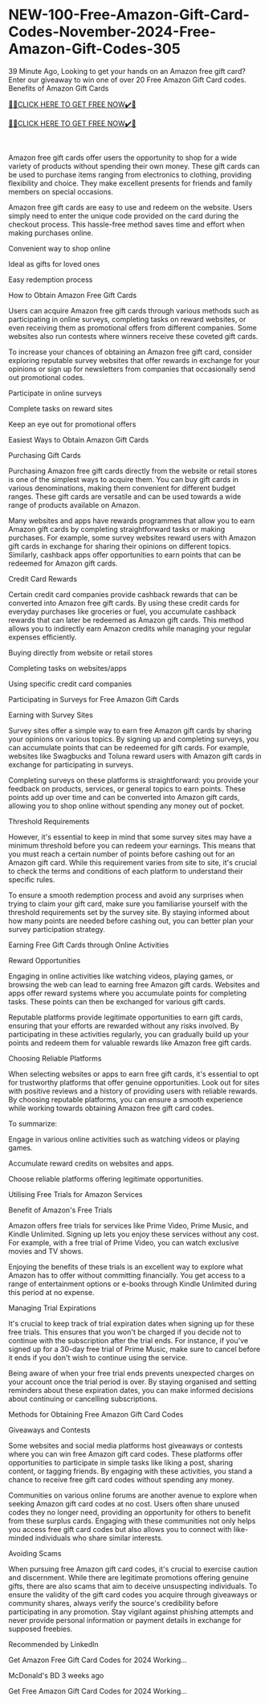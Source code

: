 # NEW-100-Free-Amazon-Gift-Card-Codes-November-2024-Free-Amazon-Gift-Codes-305
39 Minute Ago, Looking to get your hands on an Amazon free gift card? Enter our giveaway to win one of over 20 Free Amazon Gift Card codes. Benefits of Amazon Gift Cards

[🎁🎁CLICK HERE TO GET FREE NOW✔️🎁](https://www.footlogix.com/Footlogix/media/Before-and-After/allgiftrafisarkar.html)

[🎁🎁CLICK HERE TO GET FREE NOW✔️🎁](https://www.footlogix.com/Footlogix/media/Before-and-After/allgiftrafisarkar.html)

​

Amazon free gift cards offer users the opportunity to shop for a wide variety of products without spending their own money. These gift cards can be used to purchase items ranging from electronics to clothing, providing flexibility and choice. They make excellent presents for friends and family members on special occasions.

Amazon free gift cards are easy to use and redeem on the website. Users simply need to enter the unique code provided on the card during the checkout process. This hassle-free method saves time and effort when making purchases online.

Convenient way to shop online

Ideal as gifts for loved ones

Easy redemption process

How to Obtain Amazon Free Gift Cards

Users can acquire Amazon free gift cards through various methods such as participating in online surveys, completing tasks on reward websites, or even receiving them as promotional offers from different companies. Some websites also run contests where winners receive these coveted gift cards.

To increase your chances of obtaining an Amazon free gift card, consider exploring reputable survey websites that offer rewards in exchange for your opinions or sign up for newsletters from companies that occasionally send out promotional codes.

Participate in online surveys

Complete tasks on reward sites

Keep an eye out for promotional offers

Easiest Ways to Obtain Amazon Gift Cards

Purchasing Gift Cards

Purchasing Amazon free gift cards directly from the website or retail stores is one of the simplest ways to acquire them. You can buy gift cards in various denominations, making them convenient for different budget ranges. These gift cards are versatile and can be used towards a wide range of products available on Amazon.

Many websites and apps have rewards programmes that allow you to earn Amazon gift cards by completing straightforward tasks or making purchases. For example, some survey websites reward users with Amazon gift cards in exchange for sharing their opinions on different topics. Similarly, cashback apps offer opportunities to earn points that can be redeemed for Amazon gift cards.

Credit Card Rewards

Certain credit card companies provide cashback rewards that can be converted into Amazon free gift cards. By using these credit cards for everyday purchases like groceries or fuel, you accumulate cashback rewards that can later be redeemed as Amazon gift cards. This method allows you to indirectly earn Amazon credits while managing your regular expenses efficiently.

Buying directly from website or retail stores

Completing tasks on websites/apps

Using specific credit card companies

Participating in Surveys for Free Amazon Gift Cards

Earning with Survey Sites

Survey sites offer a simple way to earn free Amazon gift cards by sharing your opinions on various topics. By signing up and completing surveys, you can accumulate points that can be redeemed for gift cards. For example, websites like Swagbucks and Toluna reward users with Amazon gift cards in exchange for participating in surveys.

Completing surveys on these platforms is straightforward: you provide your feedback on products, services, or general topics to earn points. These points add up over time and can be converted into Amazon gift cards, allowing you to shop online without spending any money out of pocket.

Threshold Requirements

However, it's essential to keep in mind that some survey sites may have a minimum threshold before you can redeem your earnings. This means that you must reach a certain number of points before cashing out for an Amazon gift card. While this requirement varies from site to site, it's crucial to check the terms and conditions of each platform to understand their specific rules.

To ensure a smooth redemption process and avoid any surprises when trying to claim your gift card, make sure you familiarise yourself with the threshold requirements set by the survey site. By staying informed about how many points are needed before cashing out, you can better plan your survey participation strategy.

Earning Free Gift Cards through Online Activities

Reward Opportunities

Engaging in online activities like watching videos, playing games, or browsing the web can lead to earning free Amazon gift cards. Websites and apps offer reward systems where you accumulate points for completing tasks. These points can then be exchanged for various gift cards.

Reputable platforms provide legitimate opportunities to earn gift cards, ensuring that your efforts are rewarded without any risks involved. By participating in these activities regularly, you can gradually build up your points and redeem them for valuable rewards like Amazon free gift cards.

Choosing Reliable Platforms

When selecting websites or apps to earn free gift cards, it's essential to opt for trustworthy platforms that offer genuine opportunities. Look out for sites with positive reviews and a history of providing users with reliable rewards. By choosing reputable platforms, you can ensure a smooth experience while working towards obtaining Amazon free gift card codes.

To summarize:

Engage in various online activities such as watching videos or playing games.

Accumulate reward credits on websites and apps.

Choose reliable platforms offering legitimate opportunities.

Utilising Free Trials for Amazon Services

Benefit of Amazon's Free Trials

Amazon offers free trials for services like Prime Video, Prime Music, and Kindle Unlimited. Signing up lets you enjoy these services without any cost. For example, with a free trial of Prime Video, you can watch exclusive movies and TV shows.

Enjoying the benefits of these trials is an excellent way to explore what Amazon has to offer without committing financially. You get access to a range of entertainment options or e-books through Kindle Unlimited during this period at no expense.

Managing Trial Expirations

It's crucial to keep track of trial expiration dates when signing up for these free trials. This ensures that you won't be charged if you decide not to continue with the subscription after the trial ends. For instance, if you've signed up for a 30-day free trial of Prime Music, make sure to cancel before it ends if you don't wish to continue using the service.

Being aware of when your free trial ends prevents unexpected charges on your account once the trial period is over. By staying organised and setting reminders about these expiration dates, you can make informed decisions about continuing or cancelling subscriptions.

Methods for Obtaining Free Amazon Gift Card Codes

Giveaways and Contests

Some websites and social media platforms host giveaways or contests where you can win free Amazon gift card codes. These platforms offer opportunities to participate in simple tasks like liking a post, sharing content, or tagging friends. By engaging with these activities, you stand a chance to receive free gift card codes without spending any money.

Communities on various online forums are another avenue to explore when seeking Amazon gift card codes at no cost. Users often share unused codes they no longer need, providing an opportunity for others to benefit from these surplus cards. Engaging with these communities not only helps you access free gift card codes but also allows you to connect with like-minded individuals who share similar interests.

Avoiding Scams

When pursuing free Amazon gift card codes, it's crucial to exercise caution and discernment. While there are legitimate promotions offering genuine gifts, there are also scams that aim to deceive unsuspecting individuals. To ensure the validity of the gift card codes you acquire through giveaways or community shares, always verify the source's credibility before participating in any promotion. Stay vigilant against phishing attempts and never provide personal information or payment details in exchange for supposed freebies.

Recommended by LinkedIn

Get Amazon Free Gift Card Codes for 2024 Working…

McDonald's BD 3 weeks ago

Get Free Amazon Gift Card Codes for 2024 Working…​​​​
